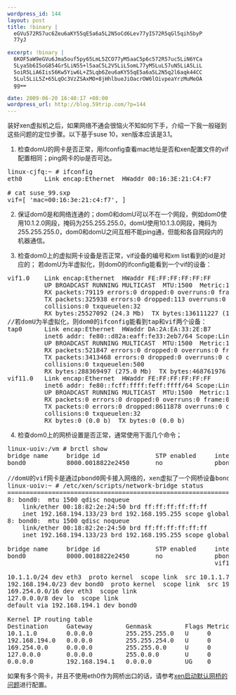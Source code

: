 ```yaml
--- 
wordpress_id: 144
layout: post
title: !binary |
  eGVu572R57uc6Zeu6aKY55qE5a6a5L2N5oCd6Lev77yI572R5qGl5qih5byP
  77yJ

excerpt: !binary |
  6KOF5aW9eGVu6Jma5ouf5py65LmL5ZCO77yM5aaC5p6c572R57uc5LiN6YCa
  5Lya5b6I5oG854Gr5LiN55+l5aaC5L2V5LiL5omL77yM5LuL57uN5LiA5LiL
  5oiR5LiA6Iis56Kw5Yiw6L+Z5Lqb6Zeu6aKY55qE5a6a5L2N5q2l6aqk44CC
  5Lul5LiL5Z+65LqOc3VzZSAxMO+8jHhlbueJiOacrOW6lOivpeaYrzMuMeOA
  gg==

date: 2009-06-20 16:40:17 +08:00
wordpress_url: http://blog.59trip.com/?p=144
---
```

装好xen虚拟机之后，如果网络不通会很恼火不知如何下手，介绍一下我一般碰到这些问题的定位步骤。以下基于suse 10，xen版本应该是3.1。

1. 检查domU的网卡是否正常，用ifconfig查看mac地址是否和xen配置文件的vif配置相同；ping网卡的ip是否可达。
<pre class=php name=code>linux-cjfq:~ # ifconfig
eth0      Link encap:Ethernet  HWaddr 00:16:3E:21:C4:F7

# cat suse_99.sxp
vif=[ 'mac=00:16:3e:21:c4:f7', ]</pre>
<!--more-->
2. 保证dom0是和网络连通的；dom0和domU可以不在一个网段，例如dom0使用10.1.2.0网段，掩码为255.255.255.0，domU使用10.1.3.0网段，掩码为255.255.255.0，dom0和domU之间互相不能ping通，但能和各自网段内的机器通信。

3. 检查dom0上的虚拟网卡设备是否正常，vif设备的编号和xm list看到的id是对应的；
若domU为半虚拟化，则dom0的ifconfig能看到一个vif的设备：
<pre class=php name=code>vif1.0    Link encap:Ethernet  HWaddr FE:FF:FF:FF:FF:FF
          UP BROADCAST RUNNING MULTICAST  MTU:1500  Metric:1
          RX packets:79119 errors:0 dropped:0 overruns:0 frame:0
          TX packets:325938 errors:0 dropped:113 overruns:0 carrier:0
          collisions:0 txqueuelen:32
          RX bytes:25527092 (24.3 Mb)  TX bytes:136111227 (129.8 Mb)
//若domU为半虚拟化，则dom0的ifconfig能看到tap和vif两个设备：
tap0      Link encap:Ethernet  HWaddr DA:2A:EA:33:2E:B7
          inet6 addr: fe80::d82a:eaff:fe33:2eb7/64 Scope:Link
          UP BROADCAST RUNNING MULTICAST  MTU:1500  Metric:1
          RX packets:521847 errors:0 dropped:0 overruns:0 frame:0
          TX packets:3413468 errors:0 dropped:0 overruns:0 carrier:0
          collisions:0 txqueuelen:500
          RX bytes:288369497 (275.0 Mb)  TX bytes:468761976 (447.0 Mb)
vif11.0   Link encap:Ethernet  HWaddr FE:FF:FF:FF:FF:FF
          inet6 addr: fe80::fcff:ffff:feff:ffff/64 Scope:Link
          UP BROADCAST RUNNING MULTICAST  MTU:1500  Metric:1
          RX packets:0 errors:0 dropped:0 overruns:0 frame:0
          TX packets:0 errors:0 dropped:8611878 overruns:0 carrier:0
          collisions:0 txqueuelen:32
          RX bytes:0 (0.0 b)  TX bytes:0 (0.0 b)</pre>
4. 检查dom0上的网桥设置是否正常，通常使用下面几个命令；
<pre class=php name=code>linux-uoiv:/vm # brctl show
bridge name     bridge id               STP enabled     interfaces
bond0           8000.0018822e2450       no              pbond0
                                                                          vif1.0
//domU的vif网卡是通过pbond0网卡接入网络的，xen虚拟了一个网桥设备bond0，pbond0和vif1.0都接到这个网桥上。
linux-uoiv:~ # /etc/xen/scripts/network-bridge status
============================================================
8: bond0: <BROADCAST,MULTICAST,UP,10000> mtu 1500 qdisc noqueue
    link/ether 00:18:82:2e:24:50 brd ff:ff:ff:ff:ff:ff
    inet 192.168.194.133/23 brd 192.168.195.255 scope global bond0
8: bond0: <BROADCAST,MULTICAST,UP,10000> mtu 1500 qdisc noqueue
    link/ether 00:18:82:2e:24:50 brd ff:ff:ff:ff:ff:ff
    inet 192.168.194.133/23 brd 192.168.195.255 scope global bond0

bridge name     bridge id               STP enabled     interfaces
bond0           8000.0018822e2450       no              pbond0
                                                        vif1.0

10.1.1.0/24 dev eth3  proto kernel  scope link  src 10.1.1.72
192.168.194.0/23 dev bond0  proto kernel  scope link  src 192.168.194.133
169.254.0.0/16 dev eth3  scope link
127.0.0.0/8 dev lo  scope link
default via 192.168.194.1 dev bond0

Kernel IP routing table
Destination     Gateway         Genmask         Flags Metric Ref    Use Iface
10.1.1.0        0.0.0.0         255.255.255.0   U     0      0        0 eth3
192.168.194.0   0.0.0.0         255.255.254.0   U     0      0        0 bond0
169.254.0.0     0.0.0.0         255.255.0.0     U     0      0        0 eth3
127.0.0.0       0.0.0.0         255.0.0.0       U     0      0        0 lo
0.0.0.0         192.168.194.1   0.0.0.0         UG    0      0        0 bond0</pre>
如果有多个网卡，并且不使用eth0作为网桥出口的话，请参考<a href="http://blog.59trip.com/archives/6">xen启动默认网桥的问题</a>进行配置。
